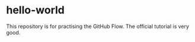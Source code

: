 # hello-world
This repository is for practising the GitHub Flow.
The official tutorial is very good.
